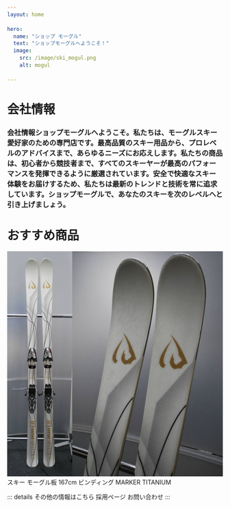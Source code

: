 ```yaml
---
layout: home

hero:
  name: "ショップ モーグル"
  text: "ショップモーグルへようこそ！" 
  image:
    src: /image/ski_mogul.png
    alt: mogul 

---
```


# 会社情報

 <h3>会社情報ショップモーグルへようこそ。私たちは、モーグルスキー愛好家のための専門店です。最高品質のスキー用品から、プロレベルのアドバイスまで、あらゆるニーズにお応えします。私たちの商品は、初心者から競技者まで、すべてのスキーヤーが最高のパフォーマンスを発揮できるように厳選されています。安全で快適なスキー体験をお届けするため、私たちは最新のトレンドと技術を常に追求しています。ショップモーグルで、あなたのスキーを次のレベルへと引き上げましょう。</h3>

# おすすめ商品
![An image](./image/t553934014.1.jpg)
スキー モーグル板 167cm ビンディング MARKER TITANIUM

::: details その他の情報はこちら
採用ページ
お問い合わせ
:::